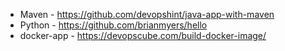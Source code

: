- Maven - https://github.com/devopshint/java-app-with-maven
- Python - https://github.com/brianmyers/hello
- docker-app - https://devopscube.com/build-docker-image/
